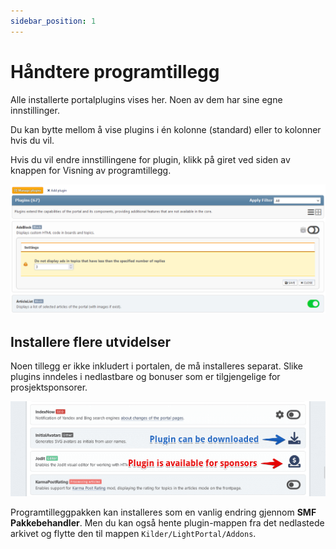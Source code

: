 ```yaml
---
sidebar_position: 1
---
```


# Håndtere programtillegg
Alle installerte portalplugins vises her. Noen av dem har sine egne innstillinger.

Du kan bytte mellom å vise plugins i én kolonne (standard) eller to kolonner hvis du vil.

Hvis du vil endre innstillingene for plugin, klikk på giret ved siden av knappen for Visning av programtillegg.

![Håndtere programtillegg](manage_plugins.png)

## Installere flere utvidelser
Noen tillegg er ikke inkludert i portalen, de må installeres separat. Slike plugins inndeles i nedlastbare og bonuser som er tilgjengelige for prosjektsponsorer.

![Last ned flere programtillegg](download_plugins.png)

Programtilleggpakken kan installeres som en vanlig endring gjennom **SMF Pakkebehandler**. Men du kan også hente plugin-mappen fra det nedlastede arkivet og flytte den til mappen `Kilder/LightPortal/Addons`.
